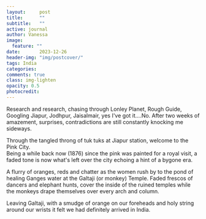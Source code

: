 ```yaml
---
layout:     post
title:      ""
subtitle:   ""
active: journal
author: Vanessa
image:
  feature: ""
date:       2023-12-26 
header-img: "img/postcover/"
tags: India
categories: 
comments: true
class: img-lighten 
opacity: 0.5
photocredit:
---
```


Research and research, chasing through Lonley Planet, Rough Guide, 
Googling Jiapur, Jodhpur, Jaisalmair, yes I've got it....No. After two weeks
of amazement, surprises, contradictions are still constantly knocking 
me sideways. 

Through the tangled throng of tuk tuks at Jiapur station, welcome to the Pink City.  
Being a while back now (1876) since the pink was painted for a royal visit, a faded tone is now what's left over the city echoing a hint of a bygone era.

A flurry of oranges, reds and chatter as the women rush by to the pond of healing Ganges water at the Galtaji (or monkey) Temple. Faded frescos of dancers and elephant hunts, cover the inside of the ruined temples while the monkeys drape themselves over every arch and column. 

Leaving Galtaji, with a smudge of orange on our foreheads and holy string around our wrists it felt we had definitely arrived in India.







